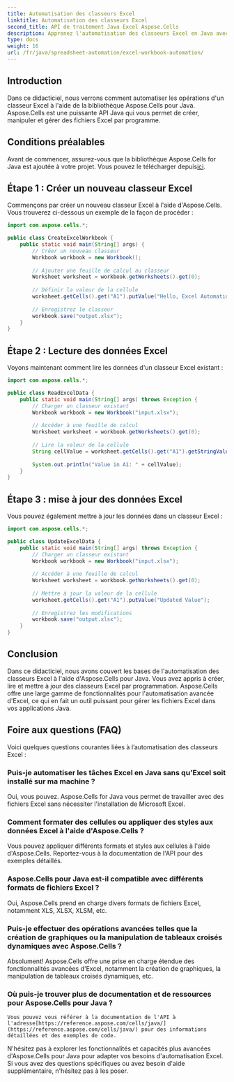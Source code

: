 ```yaml
---
title: Automatisation des classeurs Excel
linktitle: Automatisation des classeurs Excel
second_title: API de traitement Java Excel Aspose.Cells
description: Apprenez l'automatisation des classeurs Excel en Java avec Aspose.Cells. Créez, lisez et mettez à jour des fichiers Excel par programme. Commencez maintenant!
type: docs
weight: 16
url: /fr/java/spreadsheet-automation/excel-workbook-automation/
---
```


## Introduction
Dans ce didacticiel, nous verrons comment automatiser les opérations d'un classeur Excel à l'aide de la bibliothèque Aspose.Cells pour Java. Aspose.Cells est une puissante API Java qui vous permet de créer, manipuler et gérer des fichiers Excel par programme.

## Conditions préalables
 Avant de commencer, assurez-vous que la bibliothèque Aspose.Cells for Java est ajoutée à votre projet. Vous pouvez le télécharger depuis[ici](https://releases.aspose.com/cells/java/).

## Étape 1 : Créer un nouveau classeur Excel
Commençons par créer un nouveau classeur Excel à l'aide d'Aspose.Cells. Vous trouverez ci-dessous un exemple de la façon de procéder :

```java
import com.aspose.cells.*;

public class CreateExcelWorkbook {
    public static void main(String[] args) {
        // Créer un nouveau classeur
        Workbook workbook = new Workbook();
        
        // Ajouter une feuille de calcul au classeur
        Worksheet worksheet = workbook.getWorksheets().get(0);
        
        // Définir la valeur de la cellule
        worksheet.getCells().get("A1").putValue("Hello, Excel Automation!");
        
        // Enregistrez le classeur
        workbook.save("output.xlsx");
    }
}
```

## Étape 2 : Lecture des données Excel
Voyons maintenant comment lire les données d'un classeur Excel existant :

```java
import com.aspose.cells.*;

public class ReadExcelData {
    public static void main(String[] args) throws Exception {
        // Charger un classeur existant
        Workbook workbook = new Workbook("input.xlsx");
        
        // Accéder à une feuille de calcul
        Worksheet worksheet = workbook.getWorksheets().get(0);
        
        // Lire la valeur de la cellule
        String cellValue = worksheet.getCells().get("A1").getStringValue();
        
        System.out.println("Value in A1: " + cellValue);
    }
}
```

## Étape 3 : mise à jour des données Excel
Vous pouvez également mettre à jour les données dans un classeur Excel :

```java
import com.aspose.cells.*;

public class UpdateExcelData {
    public static void main(String[] args) throws Exception {
        // Charger un classeur existant
        Workbook workbook = new Workbook("input.xlsx");
        
        // Accéder à une feuille de calcul
        Worksheet worksheet = workbook.getWorksheets().get(0);
        
        // Mettre à jour la valeur de la cellule
        worksheet.getCells().get("A1").putValue("Updated Value");
        
        // Enregistrez les modifications
        workbook.save("output.xlsx");
    }
}
```

## Conclusion
Dans ce didacticiel, nous avons couvert les bases de l'automatisation des classeurs Excel à l'aide d'Aspose.Cells pour Java. Vous avez appris à créer, lire et mettre à jour des classeurs Excel par programmation. Aspose.Cells offre une large gamme de fonctionnalités pour l'automatisation avancée d'Excel, ce qui en fait un outil puissant pour gérer les fichiers Excel dans vos applications Java.

## Foire aux questions (FAQ)
Voici quelques questions courantes liées à l’automatisation des classeurs Excel :

### Puis-je automatiser les tâches Excel en Java sans qu’Excel soit installé sur ma machine ?
   Oui, vous pouvez. Aspose.Cells for Java vous permet de travailler avec des fichiers Excel sans nécessiter l'installation de Microsoft Excel.

### Comment formater des cellules ou appliquer des styles aux données Excel à l'aide d'Aspose.Cells ?
   Vous pouvez appliquer différents formats et styles aux cellules à l'aide d'Aspose.Cells. Reportez-vous à la documentation de l'API pour des exemples détaillés.

### Aspose.Cells pour Java est-il compatible avec différents formats de fichiers Excel ?
   Oui, Aspose.Cells prend en charge divers formats de fichiers Excel, notamment XLS, XLSX, XLSM, etc.

### Puis-je effectuer des opérations avancées telles que la création de graphiques ou la manipulation de tableaux croisés dynamiques avec Aspose.Cells ?
   Absolument! Aspose.Cells offre une prise en charge étendue des fonctionnalités avancées d'Excel, notamment la création de graphiques, la manipulation de tableaux croisés dynamiques, etc.

### Où puis-je trouver plus de documentation et de ressources pour Aspose.Cells pour Java ?
    Vous pouvez vous référer à la documentation de l'API à l'adresse[https://reference.aspose.com/cells/java/](https://reference.aspose.com/cells/java/) pour des informations détaillées et des exemples de code.

N'hésitez pas à explorer les fonctionnalités et capacités plus avancées d'Aspose.Cells pour Java pour adapter vos besoins d'automatisation Excel. Si vous avez des questions spécifiques ou avez besoin d'aide supplémentaire, n'hésitez pas à les poser.